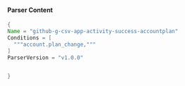 #### Parser Content
```Java
{
Name = "github-g-csv-app-activity-success-accountplan"
Conditions = [
  """account.plan_change,"""
]
ParserVersion = "v1.0.0"


}
```